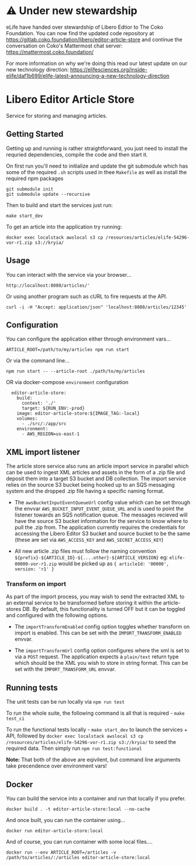 # ⚠️ Under new stewardship

eLife have handed over stewardship of Libero Edtior to The Coko Foundation. You can now find the updated code repository at https://gitlab.coko.foundation/libero/editor-article-store and continue the conversation on Coko's Mattermost chat server: https://mattermost.coko.foundation/

For more information on why we're doing this read our latest update on our new technology direction: https://elifesciences.org/inside-elife/daf1b699/elife-latest-announcing-a-new-technology-direction

# Libero Editor Article Store

Service for storing and managing articles.

## Getting Started

Getting up and running is rather straightforward, you just need to install the requried dependencies, compile the code 
and then start it.

On first run you'll need to initialize and update the git submodule which has some of the required `.sh` scripts used in thee `Makefile` as well as install the required npm packages

```
git submodule init
git submodule update --recursive
```

Then to build and start the services just run:

```
make start_dev
```

To get an article into the application try running:

```
docker exec localstack awslocal s3 cp /resources/articles/elife-54296-vor-r1.zip s3://kryia/
```

## Usage

You can interact with the service via your browser...

```
http://localhost:8080/articles/'
```

Or using another program such as cURL to fire requests at the API.

```
curl -i -H "Accept: application/json" 'localhost:8080/articles/12345'
```

## Configuration

You can configure the application either through environment vars...

```
ARTICLE_ROOT=/path/to/my/articles npm run start
```

Or via the command line...

```
npm run start -- --article-root ./path/to/my/articles
```

OR via docker-compose `environment` configuration

```
  editor-article-store:
    build:
      context: './'
      target: ${RUN_ENV:-prod}
    image: editor-article-store:${IMAGE_TAG:-local}
    volumes:
      - ./src/:/app/src
    environment:
      - AWS_REGION=us-east-1
```

## XML import listener

The article store service also runs an article import service in parallel which can be used to ingest XML articles and assets in the form of a .zip file and deposit them into a target S3 bucket and DB collection. The import service relies on the source S3 bucket being hooked up to an SQS messaging system and the dropped .zip file having a specific naming format.

- The `awsBucketInputEventQueueUrl` config value which can be set through the envvar `AWS_BUCKET_INPUT_EVENT_QUEUE_URL` and is used to point the listener towards an SQS notification queue. The messages recieved will have the source S3 bucket information for the service to know where to pull the .zip from. The application currently requires the credentials for accessing the Libero Editor S3 bucket and source bucket to be the same (these are set via `AWS_ACCESS_KEY` and `AWS_SECRET_ACCESS_KEY`)

- All new article .zip files must follow the naming convention `${prefix}-${ARTICLE_ID}-${....other}-${ARTICLE_VERSION}` eg: `elife-00000-vor-r1.zip` would be picked up as `{ articleId: '00000', version: 'r1' }`

### Transform on import

As part of the import process, you may wish to send the extracted XML to an external service to be transformed before storing it within the article-stores DB. By default, this functionality is turned OFF but it can be toggled and configured with the following options.

- The `importTransformEnabled` config option toggles whether transform on import is enabled. This can be set with the `IMPORT_TRANSFORM_ENABLED` envvar.

- The `importTransformUrl` config option configures where the xml is set to via a `POST` request. The application expects a `plain/text` return type which should be the XML you wish to store in string format. This can be set with the `IMPORT_TRANSFORM_URL` envvar.


## Running tests

The unit tests can be run locally via `npm run test`

To run the whole suite, the following command is all that is required - `make test_ci`

To run the functional tests locally - `make start_dev` to launch the services + API, followed by `docker exec localstack awslocal s3 cp /resources/articles/elife-54296-vor-r1.zip s3://kryia/` to seed the required data. Then simply run `npm run test:functional`

**Note:** That both of the above are eqivilent, but command line arguments take precendence over environment vars!

## Docker

You can build the service into a container and run that locally if you prefer.

```
docker build . -t editor-article-store:local --no-cache
```

And once built, you can run the container using...

```
docker run editor-article-store:local
```

And of course, you can run container with some local files....

```
docker run --env ARTICLE_ROOT=/articles -v /path/to/articles/:/articles editor-article-store:local
```
